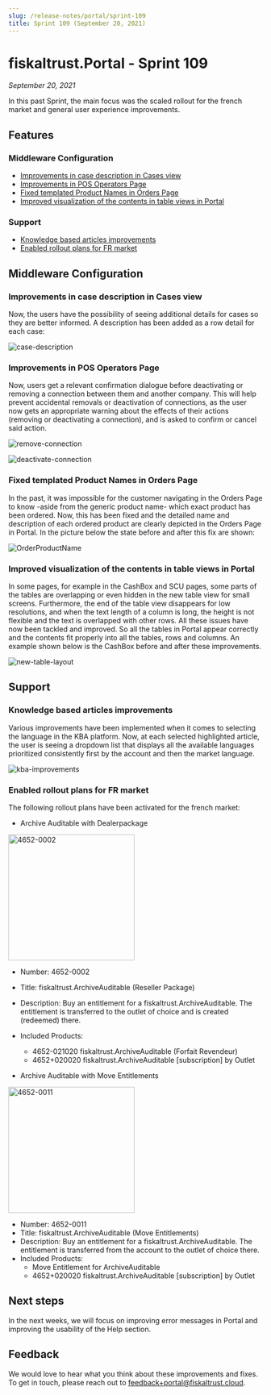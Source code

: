```yaml
---
slug: /release-notes/portal/sprint-109
title: Sprint 109 (September 20, 2021)
---
```


# fiskaltrust.Portal - Sprint 109
_September 20, 2021_

In this past Sprint, the main focus was the scaled rollout for the french market and general user experience improvements.

## Features

### Middleware Configuration

- [Improvements in case description in Cases view](#improvements-in-case-description-in-cases-view)
- [Improvements in POS Operators Page](#improvements-in-pos-operators-page)
- [Fixed templated Product Names in Orders Page](#fixed-templated-product-names-in-orders-page)
- [Improved visualization of the contents in table views in Portal](#improved-visualization-of-the-contents-in-table-views-in-portal)

### Support
- [Knowledge based articles improvements](#knowledge-based-articles-improvements)
- [Enabled rollout plans for FR market](#enabled-rollout-plans-for-fr-market)

## Middleware Configuration

### Improvements in case description in Cases view

Now, the users have the possibility of seeing additional details for cases so they are better informed. A description has been added as a row detail for each case:

![case-description](images/sprint-109/case-description.png)

### Improvements in POS Operators Page

Now, users get a relevant confirmation dialogue before deactivating or removing a connection between them and another company. This will help prevent accidental removals or deactivation of connections, as the user now gets an appropriate warning about the effects of their actions (removing or deactivating a connection), and is asked to confirm or cancel said action.

![remove-connection](images/sprint-109/remove-connection.png)

![deactivate-connection](images/sprint-109/deactivate-connection.png)

### Fixed templated Product Names in Orders Page

In the past, it was impossible for the customer navigating in the Orders Page to know -aside from the generic product name- which exact product has been ordered. 
Now, this has been fixed and the detailed name and description of each ordered product are clearly depicted in the Orders Page in Portal. In the picture below the state before and after this fix are shown:

![OrderProductName](images/sprint-109/OrderProductName.png)

### Improved visualization of the contents in table views in Portal

In some pages, for example in the CashBox and SCU pages, some parts of the tables are overlapping or even hidden in the new table view for small screens.
Furthermore, the end of the table view disappears for low resolutions, and when the text length of a column is long, the height is not flexible and the text is overlapped with other rows. 
All these issues have now been tackled and improved. So all the tables in Portal appear correctly and the contents fit properly into all the tables, rows and columns.
An example shown below is the CashBox before and after these improvements.

![new-table-layout](images/sprint-109/new-table-layout.png)

## Support

### Knowledge based articles improvements

Various improvements have been implemented when it comes to selecting the language in the KBA platform.  Now, at each selected highlighted article, the user is seeing a dropdown list that displays all the available languages prioritized consistently first by the account and then the market language. 

![kba-improvements](images/sprint-109/kba-improvements.png)

### Enabled rollout plans for FR market 

The following rollout plans have been activated for the french market:

- Archive Auditable with Dealerpackage

<img src="images/sprint-109/4652-0002.png" alt="4652-0002" width="250"/>

   - Number: 4652-0002 
   - Title: fiskaltrust.ArchiveAuditable (Reseller Package)
   - Description: Buy an entitlement for a fiskaltrust.ArchiveAuditable. The entitlement is transferred to the outlet of choice and is created (redeemed) there.
   - Included Products:
     - 4652-021020 fiskaltrust.ArchiveAuditable (Forfait Revendeur)
     - 4652+020020 fiskaltrust.ArchiveAuditable [subscription] by Outlet

- Archive Auditable with Move Entitlements

<img src="images/sprint-109/4652-0011.png" alt="4652-0011" width="250"/>

   - Number: 4652-0011 
   - Title: fiskaltrust.ArchiveAuditable (Move Entitlements)
   - Description: Buy an entitlement for a fiskaltrust.ArchiveAuditable. The entitlement is transferred from the account to the outlet of choice there.
   - Included Products:
     - Move Entitlement for ArchiveAuditable
     - 4652+020020 fiskaltrust.ArchiveAuditable [subscription] by Outlet

## Next steps
In the next weeks, we will focus on improving error messages in Portal and improving the usability of the Help section. 

## Feedback
We would love to hear what you think about these improvements and fixes. To get in touch, please reach out to [feedback+portal@fiskaltrust.cloud](mailto:feedback+portal@fiskaltrust.cloud).
